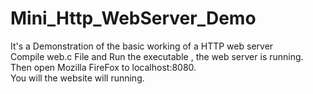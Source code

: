 # Mini_Http_WebServer_Demo
It's a Demonstration of the basic working of a HTTP web server  
Compile web.c File and Run the executable , the web server is running. Then open Mozilla FireFox to localhost:8080.  
You will the website will running.
